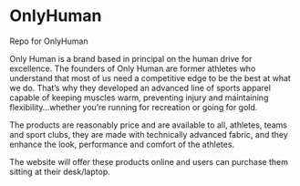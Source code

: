 # OnlyHuman
Repo for OnlyHuman

Only Human is a brand based in principal on the human drive for excellence. The founders of Only Human are former athletes who understand that most of us need a competitive edge to be the best at what we do. That’s why they developed an advanced line of sports apparel capable of keeping muscles warm, preventing injury and maintaining flexibility…whether you’re running for recreation or going for gold.

The products are reasonably price and are available to all, athletes, teams and sport clubs, they are made with technically advanced fabric, and they enhance the look, performance and comfort of the athletes.

The website will offer these products online and users can purchase them sitting at their desk/laptop.
